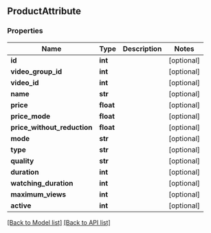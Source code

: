 ## ProductAttribute

### Properties
Name | Type | Description | Notes
------------ | ------------- | ------------- | -------------
**id** | **int** |  | [optional] 
**video_group_id** | **int** |  | [optional] 
**video_id** | **int** |  | [optional] 
**name** | **str** |  | [optional] 
**price** | **float** |  | [optional] 
**price_mode** | **float** |  | [optional] 
**price_without_reduction** | **float** |  | [optional] 
**mode** | **str** |  | [optional] 
**type** | **str** |  | [optional] 
**quality** | **str** |  | [optional] 
**duration** | **int** |  | [optional] 
**watching_duration** | **int** |  | [optional] 
**maximum_views** | **int** |  | [optional] 
**active** | **int** |  | [optional] 

[[Back to Model list]](#documentation-for-models) [[Back to API list]](#documentation-for-api-endpoints)


